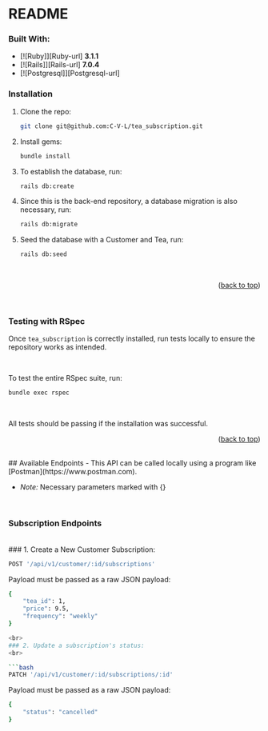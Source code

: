 # README

### Built With:

* [![Ruby]][Ruby-url] **3.1.1**
* [![Rails]][Rails-url] **7.0.4**
* [![Postgresql]][Postgresql-url]

### Installation

1. Clone the repo:
   ```bash
   git clone git@github.com:C-V-L/tea_subscription.git
   ```

2. Install gems:
   ```bash
   bundle install
   ```

3. To establish the database, run:
   ```bash
   rails db:create
   ```

4. Since this is the back-end repository, a database migration is also necessary, run:
   ```bash
   rails db:migrate
   ```
5. Seed the database with a Customer and Tea, run:
   ```bash
   rails db:seed
   ```
<br>

<p align="right">(<a href="#readme-top">back to top</a>)</p>

<br>

### Testing with RSpec

Once `tea_subscription` is correctly installed, run tests locally to ensure the repository works as intended.

<br>

  To test the entire RSpec suite, run:
   ```bash
   bundle exec rspec
   ```

<br>

All tests should be passing if the installation was successful. 

<p align="right">(<a href="#readme-top">back to top</a>)</p>

<br>
## Available Endpoints
- This API can be called locally using a program like [Postman](https://www.postman.com).

- *Note:* Necessary parameters marked with {}

<br>

### __Subscription__ __Endpoints__

<br>
### 1. Create a New Customer Subscription:
<br>

```bash
POST '/api/v1/customer/:id/subscriptions'
```

Payload must be passed as a raw JSON payload:
```bash
{
    "tea_id": 1,
    "price": 9.5,
    "frequency": "weekly"
}

<br>
### 2. Update a subscription's status:
<br>

```bash
PATCH '/api/v1/customer/:id/subscriptions/:id'
```

Payload must be passed as a raw JSON payload:
```bash
{
    "status": "cancelled"
}
